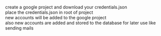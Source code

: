 create a google project and download your credentials.json<br />
place the credentials.json in root of project<br />
new accounts will be added to the google project<br />
also new accounts are added and stored to the database for later use like sending mails
